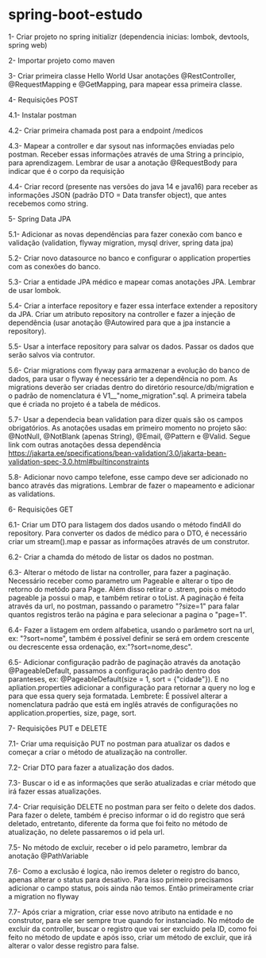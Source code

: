 # spring-boot-estudo

1- Criar projeto no spring initializr (dependencia inicias: lombok, devtools, spring web)

2- Importar projeto como maven

3- Criar primeira classe Hello World
   Usar anotações @RestController, @RequestMapping e @GetMapping, para mapear essa primeira classe.

4- Requisições POST

   4.1- Instalar postman
   
   4.2- Criar primeira chamada post para a endpoint /medicos
   
   4.3- Mapear a controller e dar sysout nas informações enviadas pelo postman. Receber essas informações através de uma String a principio, para aprendizagem. Lembrar de usar a anotação @RequestBody para indicar que é o corpo da requisição
   
   4.4- Criar record (presente nas versões do java 14 e java16) para receber as informações JSON (padrão DTO = Data transfer object), que antes recebemos como string.

5- Spring Data JPA

   5.1- Adicionar as novas dependências para fazer conexão com banco e validação (validation, flyway migration, mysql driver, spring data jpa)
   
   5.2- Criar novo datasource no banco e configurar o application properties com as conexões do banco.
   
   5.3- Criar a entidade JPA médico e mapear comas anotações JPA. Lembrar de usar lombok.
   
   5.4- Criar a interface repository e fazer essa interface extender a repository da JPA. Criar um atributo repository na controller e fazer a injeção de dependência (usar anotação @Autowired para que a jpa instancie a repository).
   
   5.5- Usar a interface repository para salvar os dados. Passar os dados que serão salvos via contrutor.
   
   5.6- Criar migrations com flyway para armazenar a evolução do banco de dados, para usar o flyway é necessário ter a dependência no pom. As migrations deverão ser criadas dentro do diretório resource/db/migration e o padrão de nomenclatura é V1__"nome_migration".sql. A primeira tabela que é criada no projeto é a tabela de médicos.
    
   5.7- Usar a dependecia bean validation para dizer quais são os campos obrigatórios. As anotações usadas em primeiro momento no projeto são: @NotNull, @NotBlank (apenas String), @Email, @Pattern e @Valid. Segue link com outras anotações dessa dependência https://jakarta.ee/specifications/bean-validation/3.0/jakarta-bean-validation-spec-3.0.html#builtinconstraints
   
   5.8- Adicionar novo campo telefone, esse campo deve ser adicionado no banco através das migrations. Lembrar de fazer o mapeamento e adicionar as validations.
   
6- Requisições GET

   6.1- Criar um DTO para listagem dos dados usando o método findAll do repository. Para converter os dados de médico para o DTO, é necessário criar um stream().map e passar as informações através de um construtor.
   
   6.2- Criar a chamda do método de listar os dados no postman.
   
   6.3- Alterar o método de listar na controller, para fazer a paginação. Necessário receber como parametro um Pageable e alterar o tipo de retorno do metódo para Page. Além disso retirar o .strem, pois o método pageable ja possui o map, e também retirar o toList. A paginação é feita através da url, no postman, passando o parametro "?size=1" para falar quantos registros terão na página e para selecionar a pagina o "page=1".
   
   6.4- Fazer a listagem em ordem alfabetica, usando o parâmetro sort na url, ex: "?sort=nome", também é possível definir se será em ordem crescente ou decrescente essa ordenação, ex:"?sort=nome,desc".
   
   6.5- Adicionar configuração padrão de paginação através da anotação @PageableDefault, passamos a configuração padrão dentro dos paranteses, ex: @PageableDefault(size = 1, sort = {"cidade"}). E no apliation.properties adicionar a configuração para retornar a query no log e para que essa query seja formatada. Lembrete: É possível alterar a nomenclatura padrão que está em inglês através de configurações no application.properties, size, page, sort.
   
7- Requisições PUT e DELETE

   7.1- Criar uma requisição PUT no postman para atualizar os dados e começar a criar o método de atualização na controller.
   
   7.2- Criar DTO para fazer a atualização dos dados. 
   
   7.3- Buscar o id e as informações que serão atualizadas e criar método que irá fazer essas atualizações.
   
   7.4- Criar requisição DELETE no postman para ser feito o delete dos dados. Para fazer o delete, também é preciso informar o id do registro que será deletado, entretanto, diferente da forma que foi feito no método de atualização, no delete passaremos o id pela url.
   
   7.5- No método de excluir, receber o id pelo parametro, lembrar da anotação @PathVariable
   
   7.6- Como a exclusão é logica, não iremos deleter o registro do banco, apenas alterar o status para desativo. Para isso primeiro precisamos adicionar o campo status, pois ainda não temos. Então primeiramente criar a migration no flyway
   
   7.7- Após criar a migration, criar esse novo atributo na entidade e no construtor, para ele ser sempre true quando for instanciado. No método de excluir da controller, buscar o registro que vai ser excluido pela ID, como foi feito no método de update e após isso, criar um método de excluir, que irá alterar o valor desse registro para false.
